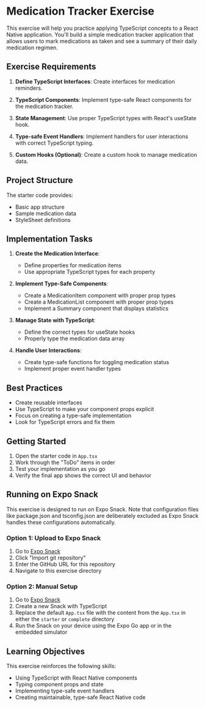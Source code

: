 # Medication Tracker Exercise

This exercise will help you practice applying TypeScript concepts to a React Native application. You'll build a simple medication tracker application that allows users to mark medications as taken and see a summary of their daily medication regimen.

## Exercise Requirements

1. **Define TypeScript Interfaces**: Create interfaces for medication reminders.

2. **TypeScript Components**: Implement type-safe React components for the medication tracker.

3. **State Management**: Use proper TypeScript types with React's useState hook.

4. **Type-safe Event Handlers**: Implement handlers for user interactions with correct TypeScript typing.

5. **Custom Hooks (Optional)**: Create a custom hook to manage medication data.

## Project Structure

The starter code provides:
- Basic app structure
- Sample medication data
- StyleSheet definitions

## Implementation Tasks

1. **Create the Medication Interface**:
   - Define properties for medication items
   - Use appropriate TypeScript types for each property

2. **Implement Type-Safe Components**:
   - Create a MedicationItem component with proper prop types
   - Create a MedicationList component with proper prop types
   - Implement a Summary component that displays statistics

3. **Manage State with TypeScript**:
   - Define the correct types for useState hooks
   - Properly type the medication data array

4. **Handle User Interactions**:
   - Create type-safe functions for toggling medication status
   - Implement proper event handler types

## Best Practices

- Create reusable interfaces
- Use TypeScript to make your component props explicit
- Focus on creating a type-safe implementation
- Look for TypeScript errors and fix them

## Getting Started

1. Open the starter code in `App.tsx`
2. Work through the "ToDo" items in order
3. Test your implementation as you go
4. Verify the final app shows the correct UI and behavior

## Running on Expo Snack

This exercise is designed to run on Expo Snack. Note that configuration files like package.json and tsconfig.json are deliberately excluded as Expo Snack handles these configurations automatically.

### Option 1: Upload to Expo Snack

1. Go to [Expo Snack](https://snack.expo.dev/)
2. Click "Import git repository"
3. Enter the GitHub URL for this repository
4. Navigate to this exercise directory

### Option 2: Manual Setup

1. Go to [Expo Snack](https://snack.expo.dev/)
2. Create a new Snack with TypeScript
3. Replace the default `App.tsx` file with the content from the `App.tsx` in either the `starter` or `complete` directory
4. Run the Snack on your device using the Expo Go app or in the embedded simulator

## Learning Objectives

This exercise reinforces the following skills:
- Using TypeScript with React Native components
- Typing component props and state
- Implementing type-safe event handlers
- Creating maintainable, type-safe React Native code